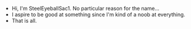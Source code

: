 - Hi, I'm SteelEyeballSac1. No particular reason for the name...
- I aspire to be good at something since I'm kind of a noob at everything.
- That is all.


<!---
SteelEyeballSac1/SteelEyeballSac1 is a ✨ special ✨ repository because its `README.md` (this file) appears on your GitHub profile.
You can click the Preview link to take a look at your changes.
--->

